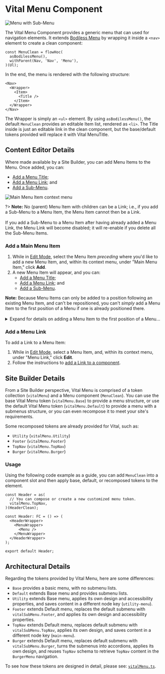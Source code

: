 # Vital Menu Component

![Menu with Sub-Menu](../assets/MenuWithSubMenu.jpg ':size=50%')

The Vital Menu Component provides a generic menu that can used for navigation elements. It extends
[Bodiless Menu](/Components/Navigation/Menu) by wrapping it inside a `<nav>` element to create a
clean component:

```tsx
const MenuClean = flowHoc(
  asBodilessMenu(),
  withParent(Nav, 'Nav', 'Menu'),
)(Ul);
```

In the end, the menu is rendered with the following structure:

```tsx
<Nav>
  <Wrapper>
    <Item>
      <Title />
    </Item>
  </Wrapper>
</Nav>
```

The Wrapper is simply an `<ul>` element. By using `asBodilessMenu()`, the default `MenuClean`
provides an editable Item list, rendered as `<li>`. The Title inside is just an editable link in the
clean component, but the base/default tokens provided will replace it with Vital MenuTitle.

## Content Editor Details

Where made available by a Site Builder, you can add Menu Items to the Menu. Once added, you can:

- [Add a Menu Title](./MenuTitle#addedit-menu-title);
- [Add a Menu Link](#add-a-menu-link); and
- [Add a Sub-Menu](./SubMenu#add-a-sub-menu).

![Main Menu Item context menu](../assets/MainMenuItemContextMenu.jpg ':size=50%')

?> **Note:** No (parent) Menu Item with children can be a Link; i.e., if you add a Sub-Menu to a
Menu Item, the Menu Item cannot then be a Link.
<br><br>
If you add a Sub-Menu to a Menu Item after having already added a Menu Link, the Menu Link will
become disabled; it will re-enable if you delete all the Sub-Menu Items.

### Add a Main Menu Item

01. While in [Edit Mode](/ContentEditorUserGuide/#edit-mode), select the Menu Item _preceding_ where
    you'd like to add a new Menu Item, and, within its context menu, under "Main Menu Item," click
    **Add**.
01. A new Menu Item will appear, and you can:
    - [Add a Menu Title](./MenuTitle#addedit-menu-title);
    - [Add a Menu Link](#add-a-menu-link); and
    - [Add a Sub-Menu](./SubMenu#add-a-sub-menu).

<!-- Inlining HTML to add multi-line info block with ordered list and disclosure widget. -->
<div class="warn">
  <strong>Note:</strong> Because Menu Items can only be added to a position following an existing
  Menu Item, and can't be repositioned, you can't <em>simply</em> add a Menu Item to the first
  position of a Menu if one is already positioned there.
  <br><br>
  <details>
  <summary>
    Expand for details on adding a Menu Item to the first position of a Menu...
  </summary>

  01. Select the existing Menu Item in the first position, and, within its context menu, under "Main
      Menu Item," click **Add**.
  01. Customize the new Menu Item as desired — this will become the Menu Item in the first position.
  01. Select the newly added Menu Item, and add another Menu Item.
  01. Customize this new Menu Item (currently in the third position) to be a copy of the Menu Item
      currently in the first position.
      - This includes the Menu Title, the Menu Link (if applicable), and Sub-Menu Items (if
        applicable).
  01. Select the Menu Item in the first position, and, within its context menu, under "Main Menu
      Item," click **Delete**.

  You should now have the desired Menu Item in the first position of the Menu, with a copy of the
  previous first position Menu Item now in the second position.

  </details>

</div>

### Add a Menu Link

To add a Link to a Menu Item:

01. While in [Edit Mode](/ContentEditorUserGuide/#edit-mode), select a Menu Item, and, within its
    context menu, under "Menu Link," click **Edit**.
01. Follow the instructions to [add a Link to a
    component](/Components/Link/#add-a-link-to-a-component).

## Site Builder Details

From a Site Builder perspective, Vital Menu is comprised of a token collection (`vitalMenu`) and a
Menu component (`MenuClean`). You can use the base Vital Menu token (`vitalMenu.Base`) to provide a
menu structure, or use the default Vital Menu token (`vitalMenu.Default`) to provide a menu with a
submenus structure, or you can even recompose it to meet your site's requirements.

Some recomposed tokens are already provided for Vital, such as:

- `Utility` (`vitalMenu.Utility`)
- `Footer` (`vitalMenu.Footer`)
- `TopNav` (`vitalMenu.TopNav`)
- `Burger` (`vitalMenu.Burger`)

### Usage

Using the following code example as a guide, you can add `MenuClean` into a component slot and then
apply base, default, or recomposed tokens to the element.

```tsx
const Header = as(
  // You can compose or create a new customized menu token.
  vitalMenu.TopNav,
)(HeaderClean);

const Header: FC = () => (
  <HeaderWrapper>
    <MenuWrapper>
      <Menu />
    </MenuWrapper>
  </HeaderWrapper>
);

export default Header;
```

## Architectural Details

Regarding the tokens provided by Vital Menu, here are some differences:

- `Base` provides a basic menu, with no submenu lists.
- `Default` extends Base menu and provides submenu lists.
- `Utility` extends Base menu, applies its own design and accessibility properties, and saves
  content in a different node key (`utility-menu`).
- `Footer` extends Default menu, replaces the default submenu with `vitalSubMenu.Footer`, and
  applies its own design and accessibility properties.
- `TopNav` extends Default menu, replaces default submenu with `vitalSubMenu.TopNav`, applies its
  own design, and saves content in a different node key (`main-menu`).
- `Burger` extends Default menu, replaces default submenu with `vitalSubMenu.Burger`, turns the
  submenus into accordions, applies its own design, and reuses `TopNav` schema to retrieve `TopNav`
  content in the `BurgerMenu` navigation.

To see how these tokens are designed in detail, please see:
[`vitalMenu.ts`](https://github.com/johnsonandjohnson/Bodiless-JS/blob/main/packages/vital-navigation/src/components/Menu/tokens/vitalMenu.ts ':target=_blank').
